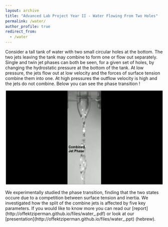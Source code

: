 ```yaml
---
layout: archive
title: "Advanced Lab Project Year II - Water Flowing From Two Holes"
permalink: /water/
author_profile: true
redirect_from:
  - /water
--- 
```

Consider a tall tank of water with two small circular holes at the bottom. The two jets leaving the tank may combine to form one or flow out separately. Single and twin jet phases can both be seen, for a given set of holes, by changing the hydrostatic pressure at the bottom of the tank. At low pressure, the jets flow out at low velocity and the forces of surface tension combine them into one. At high pressures the outflow velocity is high and the jets do not combine. Below you can see the phase transition !
<p align="center">
  <img src='/images/phase_transition.gif' width="500" height="300">
</p>
We experimentally studied the phase transition, finding that the two states occure due to a competition between surface tension and inertia. We investigated how the split of the combine jets is affected by five key parameters. If you would like to know more you can read our [report](http://offektziperman.github.io/files/water_.pdf) or look at our [presentation](http://offektziperman.github.io/files/water_.ppt) (hebrew).
